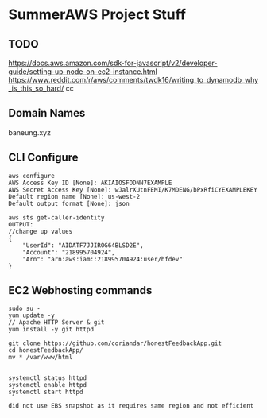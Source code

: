 # SummerAWS Project Stuff

## TODO
https://docs.aws.amazon.com/sdk-for-javascript/v2/developer-guide/setting-up-node-on-ec2-instance.html
https://www.reddit.com/r/aws/comments/twdk16/writing_to_dynamodb_why_is_this_so_hard/ cc

## Domain Names
baneung.xyz

## CLI Configure
    aws configure
    AWS Access Key ID [None]: AKIAIOSFODNN7EXAMPLE
    AWS Secret Access Key [None]: wJalrXUtnFEMI/K7MDENG/bPxRfiCYEXAMPLEKEY
    Default region name [None]: us-west-2
    Default output format [None]: json

    aws sts get-caller-identity
    OUTPUT: 
    //change up values
    {
        "UserId": "AIDATF7JJIROG64BLSD2E",
        "Account": "218995704924",
        "Arn": "arn:aws:iam::218995704924:user/hfdev"
    }

## EC2 Webhosting commands
    sudo su -
    yum update -y
    // Apache HTTP Server & git
    yum install -y git httpd

    git clone https://github.com/coriandar/honestFeedbackApp.git
    cd honestFeedbackApp/
    mv * /var/www/html


    systemctl status httpd
    systemctl enable httpd
    systemctl start httpd

    did not use EBS snapshot as it requires same region and not efficient
